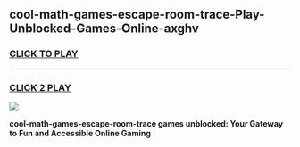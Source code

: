 
## cool-math-games-escape-room-trace-Play-Unblocked-Games-Online-axghv
<h3>
<a href="https://premium76.site?title=cool-math-games-escape-room-trace&ref=25A">CLICK TO PLAY</a></h3>
<hr>

<h3>
<a href="https://premium76.site?title=cool-math-games-escape-room-trace&ref=25A">CLICK 2 PLAY</a>
  
</h3>

<a href="https://premium76.site?title=cool-math-games-escape-room-trace&ref=25A"><img src="https://clearcache.store/games.png"></a>


**cool-math-games-escape-room-trace games unblocked: Your Gateway to Fun and Accessible Online Gaming**
